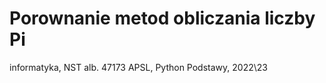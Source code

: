 # Porownanie metod obliczania liczby Pi

informatyka, NST
alb. 47173
APSL, Python Podstawy, 2022\23
